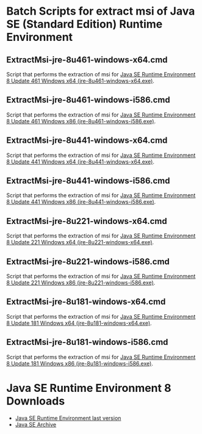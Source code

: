 # Batch Scripts for extract msi of Java SE (Standard Edition) Runtime Environment 

## ExtractMsi-jre-8u461-windows-x64.cmd
Script that performs the extraction of msi for [Java SE Runtime Environment 8 Update 461 Windows x64 (jre-8u461-windows-x64.exe)](https://www.oracle.com/webapps/redirect/signon?nexturl=https://download.oracle.com/otn/java/jdk/8u461-b11/68ce765258164726922591683c51982c/jre-8u461-windows-x64.exe).

## ExtractMsi-jre-8u461-windows-i586.cmd
Script that performs the extraction of msi for [Java SE Runtime Environment 8 Update 461 Windows x86 (jre-8u461-windows-i586.exe)](https://www.oracle.com/webapps/redirect/signon?nexturl=https://download.oracle.com/otn/java/jdk/8u461-b11/68ce765258164726922591683c51982c/jre-8u461-windows-i586.exe).

## ExtractMsi-jre-8u441-windows-x64.cmd
Script that performs the extraction of msi for [Java SE Runtime Environment 8 Update 441 Windows x64 (jre-8u441-windows-x64.exe)](https://download.oracle.com/otn/java/jdk/8u441-b07/7ed26d28139143f38c58992680c214a5/jre-8u441-windows-x64.exe).

## ExtractMsi-jre-8u441-windows-i586.cmd
Script that performs the extraction of msi for [Java SE Runtime Environment 8 Update 441 Windows x86 (jre-8u441-windows-i586.exe)](https://download.oracle.com/otn/java/jdk/8u441-b07/7ed26d28139143f38c58992680c214a5/jre-8u441-windows-i586.exe).

## ExtractMsi-jre-8u221-windows-x64.cmd
Script that performs the extraction of msi for [Java SE Runtime Environment 8 Update 221 Windows x64 (jre-8u221-windows-x64.exe)](https://download.oracle.com/otn/java/jdk/8u221-b11/230deb18db3e4014bb8e3e8324f81b43/jre-8u221-windows-x64.exe).

## ExtractMsi-jre-8u221-windows-i586.cmd
Script that performs the extraction of msi for [Java SE Runtime Environment 8 Update 221 Windows x86 (jre-8u221-windows-i586.exe)](https://download.oracle.com/otn/java/jdk/8u221-b11/230deb18db3e4014bb8e3e8324f81b43/jre-8u221-windows-i586.exe).

## ExtractMsi-jre-8u181-windows-x64.cmd
Script that performs the extraction of msi for [Java SE Runtime Environment 8 Update 181 Windows x64 (jre-8u181-windows-x64.exe)](http://download.oracle.com/otn-pub/java/jdk/8u181-b13/96a7b8442fe848ef90c96a2fad6ed6d1/jre-8u181-windows-x64.exe).

## ExtractMsi-jre-8u181-windows-i586.cmd
Script that performs the extraction of msi for [Java SE Runtime Environment 8 Update 181 Windows x86 (jre-8u181-windows-i586.exe)](http://download.oracle.com/otn-pub/java/jdk/8u181-b13/96a7b8442fe848ef90c96a2fad6ed6d1/jre-8u181-windows-i586.exe).

# Java SE Runtime Environment 8 Downloads
- [Java SE Runtime Environment last version](https://www.oracle.com/technetwork/java/javase/jre8-downloads-2133155.html)
- [Java SE Archive](https://www.oracle.com/technetwork/java/javase/downloads/java-archive-javase8-2177648.html)
